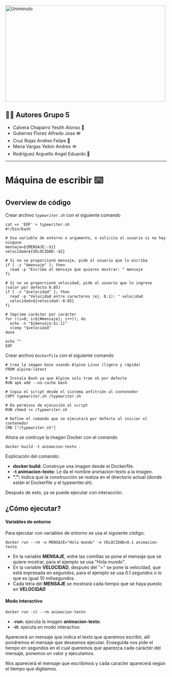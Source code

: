 <img src="https://upload.wikimedia.org/wikipedia/commons/thumb/d/db/Logotipo_de_la_Corporaci%C3%B3n_Universitaria_Minuto_de_Dios.svg/330px-Logotipo_de_la_Corporaci%C3%B3n_Universitaria_Minuto_de_Dios.svg.png" alt="Uniminuto" width="500" height="300"> 

## 🧑‍🎓 Autores Grupo 5

- Calvera Chaparro Yesith Alonso 👾
- Gutierrez Florez Alfredo Jose 🪗
- Cruz Rojas Andres Felipe 🤖
- Mena Vargas Yeikin Andres 🪖
- Rodriguez Arguello Angel Eduardo 👑

---
# Máquina de escribir ⌨️

## Overview de código


Crear archivo *`typewriter.sh`* con el siguiente comando

```
cat << 'EOF' > typewriter.sh
#!/bin/bash

# Usa variable de entorno o argumento, o solicita al usuario si no hay ninguno
mensaje=${MENSAJE:-$1}
velocidad=${VELOCIDAD:-$2}

# Si no se proporcionó mensaje, pide al usuario que lo escriba
if [ -z "$mensaje" ]; then
  read -p "Escribe el mensaje que quieres mostrar: " mensaje
fi

# Si no se proporcionó velocidad, pide al usuario que lo ingrese (valor por defecto 0.05)
if [ -z "$velocidad" ]; then
  read -p "Velocidad entre caracteres (ej. 0.1): " velocidad
  velocidad=${velocidad:-0.05}
fi

# Imprime carácter por carácter
for ((i=0; i<${#mensaje}; i++)); do
  echo -n "${mensaje:$i:1}"
  sleep "$velocidad"
done

echo ""
EOF
```


Crear archivo *`DockerFile`* con el siguiente comando

```
# Crea la imagen base usando Alpine Linux (ligera y rápida)
FROM alpine:latest

# Instala Bash ya que Alpine solo trae sh por defecto
RUN apk add --no-cache bash

# Copia el script desde el sistema anfitrión al contenedor
COPY typewriter.sh /typewriter.sh

# Da permisos de ejecución al script
RUN chmod +x /typewriter.sh

# Define el comando que se ejecutará por defecto al iniciar el contenedor
CMD ["/typewriter.sh"]

```

Ahora se contruye la imagen Docker con el comando

```
docker build -t animacion-texto .

```
 Explicación del comando:

 - **docker build:** Construye una imagen desde el Dockerfile.
 - **-t animacion-texto:** Le da el nombre animacion-texto a la imagen.
 - **".":** Indica que la construcción se realiza en el directorio actual (donde están el Dockerfile y el typewriter.sh).

Después de esto, ya se puede ejecutar con interacción.




## ¿Cómo ejecutar?
#### Variables de entorno

Para ejecutar con variables de entorno se usa el siguiente código:

```
docker run --rm -e MENSAJE="Hola mundo" -e VELOCIDAD=0.1 animacion-texto

```

- En la variable **MENSAJE**, entre las comillas se pone el mensaje que se quiere mostrar, para el ejemplo se usa "Hola mundo".
- En la variable **VELOCIDAD**, después del "=" se pone la velocidad, que está expresada en segundos, para el ejemplo se usa 0.1 segundos o lo que es igual 10 milisegundos.
- Cada letra del **MENSAJE** se mostrará cada tiempo que se haya puesto en **VELOCIDAD**

#### Modo interactivo

```
docker run -it --rm animacion-texto

```

- **-run:** ejecuta la imagen **animacion-texto**.
- **-it:** ejecuta en modo interactivo.

Aparecerá un mensaje que indica el texto que queremos escribir,  allí pondremos el mensaje que deseamos ejecutar. Enseguida nos pide el tiempo en segundos en el cual queremos que aparezca cada carácter del mensaje, ponemos un valor y ejecutamos.

Nos aparecerá el mensaje que escribimos y cada caracter aparecerá segùn el tiempo que digitamos.
